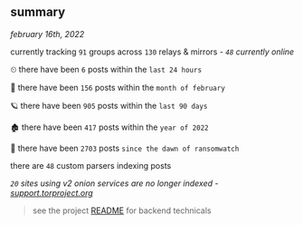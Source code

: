 
## summary
_february 16th, 2022_

currently tracking `91` groups across `130` relays & mirrors - _`48` currently online_

⏲ there have been `6` posts within the `last 24 hours`

🦈 there have been `156` posts within the `month of february`

🪐 there have been `905` posts within the `last 90 days`

🏚 there have been `417` posts within the `year of 2022`

🦕 there have been `2703` posts `since the dawn of ransomwatch`

there are `48` custom parsers indexing posts

_`20` sites using v2 onion services are no longer indexed - [support.torproject.org](https://support.torproject.org/onionservices/v2-deprecation/)_

> see the project [README](https://github.com/thetanz/ransomwatch#ransomwatch--) for backend technicals
